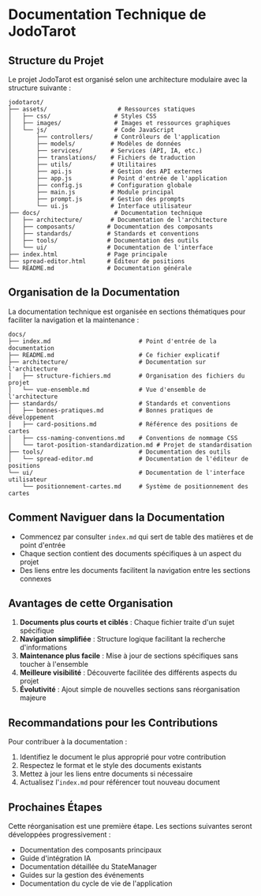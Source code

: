 # Documentation Technique de JodoTarot

## Structure du Projet

Le projet JodoTarot est organisé selon une architecture modulaire avec la structure suivante :

```
jodotarot/
├── assets/                    # Ressources statiques
│   ├── css/                  # Styles CSS
│   ├── images/               # Images et ressources graphiques
│   └── js/                   # Code JavaScript
│       ├── controllers/      # Contrôleurs de l'application
│       ├── models/          # Modèles de données
│       ├── services/        # Services (API, IA, etc.)
│       ├── translations/    # Fichiers de traduction
│       ├── utils/           # Utilitaires
│       ├── api.js           # Gestion des API externes
│       ├── app.js           # Point d'entrée de l'application
│       ├── config.js        # Configuration globale
│       ├── main.js          # Module principal
│       ├── prompt.js        # Gestion des prompts
│       └── ui.js            # Interface utilisateur
├── docs/                     # Documentation technique
│   ├── architecture/        # Documentation de l'architecture
│   ├── composants/         # Documentation des composants
│   ├── standards/          # Standards et conventions
│   ├── tools/              # Documentation des outils
│   └── ui/                 # Documentation de l'interface
├── index.html              # Page principale
├── spread-editor.html      # Éditeur de positions
└── README.md               # Documentation générale
```

## Organisation de la Documentation

La documentation technique est organisée en sections thématiques pour faciliter la navigation et la maintenance :

```
docs/
├── index.md                         # Point d'entrée de la documentation
├── README.md                        # Ce fichier explicatif
├── architecture/                    # Documentation sur l'architecture
│   ├── structure-fichiers.md        # Organisation des fichiers du projet
│   └── vue-ensemble.md              # Vue d'ensemble de l'architecture
├── standards/                       # Standards et conventions
│   ├── bonnes-pratiques.md          # Bonnes pratiques de développement
│   ├── card-positions.md            # Référence des positions de cartes 
│   ├── css-naming-conventions.md    # Conventions de nommage CSS
│   └── tarot-position-standardization.md # Projet de standardisation
├── tools/                           # Documentation des outils
│   └── spread-editor.md             # Documentation de l'éditeur de positions
└── ui/                              # Documentation de l'interface utilisateur
    └── positionnement-cartes.md     # Système de positionnement des cartes
```

## Comment Naviguer dans la Documentation

- Commencez par consulter `index.md` qui sert de table des matières et de point d'entrée
- Chaque section contient des documents spécifiques à un aspect du projet
- Des liens entre les documents facilitent la navigation entre les sections connexes

## Avantages de cette Organisation

1. **Documents plus courts et ciblés** : Chaque fichier traite d'un sujet spécifique
2. **Navigation simplifiée** : Structure logique facilitant la recherche d'informations
3. **Maintenance plus facile** : Mise à jour de sections spécifiques sans toucher à l'ensemble
4. **Meilleure visibilité** : Découverte facilitée des différents aspects du projet
5. **Évolutivité** : Ajout simple de nouvelles sections sans réorganisation majeure

## Recommandations pour les Contributions

Pour contribuer à la documentation :

1. Identifiez le document le plus approprié pour votre contribution
2. Respectez le format et le style des documents existants
3. Mettez à jour les liens entre documents si nécessaire
4. Actualisez l'`index.md` pour référencer tout nouveau document

## Prochaines Étapes

Cette réorganisation est une première étape. Les sections suivantes seront développées progressivement :

- Documentation des composants principaux
- Guide d'intégration IA
- Documentation détaillée du StateManager
- Guides sur la gestion des événements
- Documentation du cycle de vie de l'application 